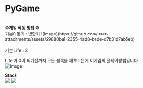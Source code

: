 # PyGame

</br>
<b> ⚙️게임 작동 방법 ⚙️ </b></h3>
</br>
기본이동기 : 방향키 
![image](https://github.com/user-attachments/assets/29880ba1-2355-4ad8-bade-d7b31d7ab5eb)
</br></br>
기본 Life : 3

Life 가 0이 되기전까지 모든 블록을 깨부수는게 이게임의 플레이방법입니다
</br>
![image](https://github.com/user-attachments/assets/30bf2dfe-e20c-42bb-8d5e-0fb0f670e4f8)

<b> Stack </b>
</br>
<img src="https://img.shields.io/badge/Python-3776AB?style=for-the-badge&logo=Python&logoColor=white">
<img src="https://img.shields.io/badge/github-181717?style=for-the-badge&logo=github&logoColor=white">
